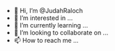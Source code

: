 - 👋 Hi, I’m @JudahRaloch
- 👀 I’m interested in ...
- 🌱 I’m currently learning ...
- 💞️ I’m looking to collaborate on ...
- 📫 How to reach me ...

<!---
JudahRaloch/JudahRaloch is a ✨ special ✨ repository because its `README.md` (this file) appears on your GitHub profile.
You can click the Preview link to take a look at your changes.
--->
